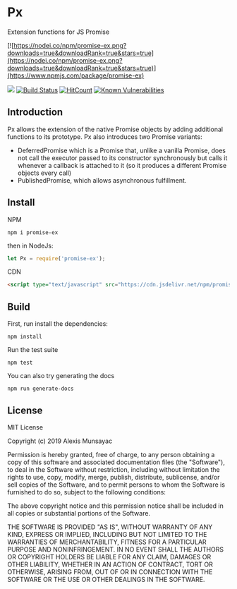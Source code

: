 # Px
Extension functions for JS Promise

[![https://nodei.co/npm/promise-ex.png?downloads=true&downloadRank=true&stars=true](https://nodei.co/npm/promise-ex.png?downloads=true&downloadRank=true&stars=true)](https://www.npmjs.com/package/promise-ex)

[![](https://data.jsdelivr.com/v1/package/npm/promise-ex/badge)](https://www.jsdelivr.com/package/npm/promise-ex)
[![Build Status](https://travis-ci.org/LXSMNSYC/Px.svg?branch=master)](https://travis-ci.org/LXSMNSYC/Px)
[![HitCount](http://hits.dwyl.io/lxsmnsyc/Px.svg)](http://hits.dwyl.io/lxsmnsyc/Px)
[![Known Vulnerabilities](https://snyk.io/test/github/LXSMNSYC/Px/badge.svg?targetFile=package.json)](https://snyk.io/test/github/LXSMNSYC/Px?targetFile=package.json)

## Introduction

Px allows the extension of the native Promise objects by adding additional functions to its prototype.
Px also introduces two Promise variants: 
* DeferredPromise which is a Promise that, unlike a vanilla Promise, does not call the executor passed to its constructor synchronously but calls it whenever a callback is attached to it (so it produces a different Promise objects every call) 
* PublishedPromise, which allows asynchronous fulfillment.

## Install
NPM
```
npm i promise-ex
```
then in NodeJs:
```js
let Px = require('promise-ex');
```

CDN
```html
<script type="text/javascript" src="https://cdn.jsdelivr.net/npm/promise-ex@0.1.0/index.min.js"></script>
```

## Build
First, run install the dependencies:
```
npm install
```

Run the test suite
```
npm test
```

You can also try generating the docs
```
npm run generate-docs
```

## License

MIT License

Copyright (c) 2019 Alexis Munsayac

Permission is hereby granted, free of charge, to any person obtaining a copy
of this software and associated documentation files (the "Software"), to deal
in the Software without restriction, including without limitation the rights
to use, copy, modify, merge, publish, distribute, sublicense, and/or sell
copies of the Software, and to permit persons to whom the Software is
furnished to do so, subject to the following conditions:

The above copyright notice and this permission notice shall be included in all
copies or substantial portions of the Software.

THE SOFTWARE IS PROVIDED "AS IS", WITHOUT WARRANTY OF ANY KIND, EXPRESS OR
IMPLIED, INCLUDING BUT NOT LIMITED TO THE WARRANTIES OF MERCHANTABILITY,
FITNESS FOR A PARTICULAR PURPOSE AND NONINFRINGEMENT. IN NO EVENT SHALL THE
AUTHORS OR COPYRIGHT HOLDERS BE LIABLE FOR ANY CLAIM, DAMAGES OR OTHER
LIABILITY, WHETHER IN AN ACTION OF CONTRACT, TORT OR OTHERWISE, ARISING FROM,
OUT OF OR IN CONNECTION WITH THE SOFTWARE OR THE USE OR OTHER DEALINGS IN THE
SOFTWARE.
